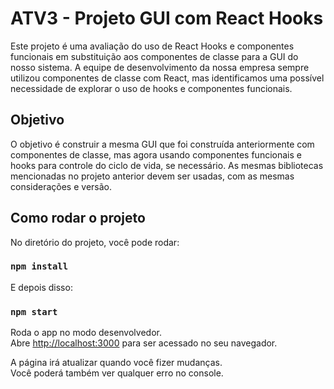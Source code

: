 # ATV3 - Projeto GUI com React Hooks

Este projeto é uma avaliação do uso de React Hooks e componentes funcionais em substituição aos componentes de classe para a GUI do nosso sistema. A equipe de desenvolvimento da nossa empresa sempre utilizou componentes de classe com React, mas identificamos uma possível necessidade de explorar o uso de hooks e componentes funcionais.

## Objetivo

O objetivo é construir a mesma GUI que foi construída anteriormente com componentes de classe, mas agora usando componentes funcionais e hooks para controle do ciclo de vida, se necessário. As mesmas bibliotecas mencionadas no projeto anterior devem ser usadas, com as mesmas considerações e versão.

## Como rodar o projeto

No diretório do projeto, você pode rodar:

### `npm install`

E depois disso:

### `npm start`

Roda o app no modo desenvolvedor.\
Abre [http://localhost:3000](http://localhost:3000) para ser acessado no seu navegador.

A página irá atualizar quando você fizer mudanças.\
Você poderá também ver qualquer erro no console.
